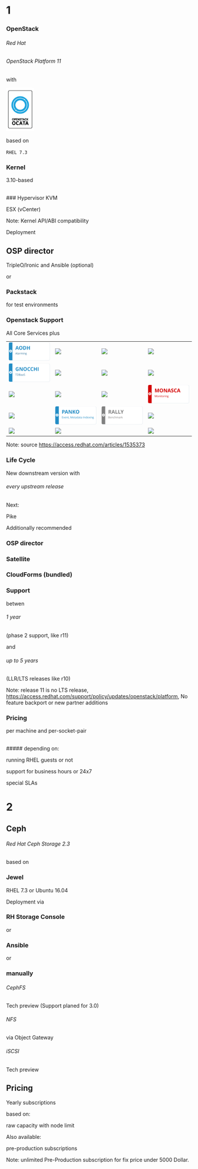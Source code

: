 <!-- .slide: data-background-image="images/redhat-logo.svg" data-background-size="90% auto" -->


<!-- Slide -->
# 1
### OpenStack 


<!-- Slide -->
###### Red Hat 
###### OpenStack Platform 11
with

<img src="images/openstack/openstack-ocata-release-logo-480.png" style="width:15%;">

based on

`RHEL 7.3`


<!-- Slide -->
### Kernel
3.10-based

<br>
### Hypervisor <!-- .element class="fragment" data-fragment-index="1"-->
KVM<!-- .element class="fragment" data-fragment-index="1"-->

ESX (vCenter)<!-- .element class="fragment" data-fragment-index="1"-->

Note: Kernel API/ABI compatibility


<!-- Slide -->
Deployment

## OSP director
TripleO/Ironic and Ansible (optional)

or

### Packstack
for test environments


<!-- Slide -->
### Openstack Support

All Core Services plus

<table>
<tr>
    <td><img src="images/openstack/aodh.svg"></td>
    <td><img src="images/openstack/barbican-notsupported.svg"></td>
    <td><img src="images/openstack/ceilometer.svg"></td>
    <td><img src="images/openstack/designate-techpreview.svg"></td>
</tr>
<tr>
    <td><img src="images/openstack/gnocchi.svg"></td>
    <td><img src="images/openstack/heat.svg"></td>
    <td><img src="images/openstack/horizon.svg"></td>
    <td><img src="images/openstack/ironic.svg"></td>
</tr>
<tr>
    <td><img src="images/openstack/magnum-notsupported.svg"></td>
    <td><img src="images/openstack/manila.svg"></td>
    <td><img src="images/openstack/mistral-notsupported.svg"></td>
    <td><img src="images/openstack/monasca-notsupported.svg"></td>
</tr>
<tr>
    <td><img src="images/openstack/murano-notsupported.svg"></td>
    <td><img src="images/openstack/panko.svg"></td>
    <td><img src="images/openstack/rally-techpreview.svg"></td>
    <td><img src="images/openstack/sahara.svg"></td>
</tr>
<tr>
    <td><img src="images/openstack/tempest.svg"></td>
    <td><img src="images/openstack/trove-notsupported.svg"></td>
    <td></td>
    <td><img src="images/openstack/legend.svg"></td>
</tr>
</table>

Note: source https://access.redhat.com/articles/1535373


<!-- Slide -->
### Life Cycle 
New downstream version with

###### every upstream release

Next:

Pike


<!-- Slide -->
Additionally recommended

### OSP director
### Satellite
### CloudForms (bundled)


<!-- Slide -->
### Support
betwen
###### 1 year 
(phase 2 support, like r11) 

and 

###### up to 5 years
(LLR/LTS releases like r10)

Note: release 11 is no LTS release, https://access.redhat.com/support/policy/updates/openstack/platform, No feature backport or new partner additions


<!-- Slide -->
### Pricing

per machine and per-socket-pair

<br>
##### depending on:

running RHEL guests or not

support for business hours or 24x7

special SLAs


<!-- Slide -->
# 2
## Ceph


<!-- Slide -->
###### Red Hat Ceph Storage 2.3

based on

### Jewel
RHEL 7.3 or Ubuntu 16.04


<!-- Slide -->
Deployment via
### RH Storage Console
or
### Ansible
or
### manually


<!-- Slide -->
###### CephFS
Tech preview (Support planed for 3.0)
###### NFS
via Object Gateway
###### iSCSI
Tech preview


<!-- Slide -->
## Pricing

Yearly subscriptions

based on:

raw capacity with node limit

Also available: <!-- .element class="fragment" data-fragment-index="1"-->

pre-production subscriptions <!-- .element class="fragment" data-fragment-index="1"-->

Note: unlimited Pre-Production subscription for fix price under 5000 Dollar.

